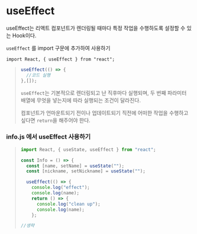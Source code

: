 # useEffect

useEffect는 리액트 컴포넌트가 렌더링될 때마다 특정 작업을 수행하도록 설정할 수 있는 Hook이다.


`useEffect` 를 import 구문에 추가하여 사용하기

```
import React, { useEffect } from "react";
```

> ```js
> useEffect(() => {
>   //코드 실행
> },[]);
> ```
>
> `useEffect`는 기본적으로 렌더링되고 난 직후마다 실행되며, 두 번째 파라미터 배열에 무엇을 넣는지에 따라 실행되는 조건이 달라진다.
>
> 컴포넌트가 언마운트되기 전이나 업데이트되기 직전에 어떠한 작업을 수행하고 싶다면 `return`을 해주어야 한다.

### info.js 에서 useEffect 사용하기

> ```js
> import React, { useState, useEffect } from "react";
>
> const Info = () => {
>   const [name, setName] = useState("");
>   const [nickname, setNickname] = useState("");
>
>   useEffect(() => {
>     console.log("effect");
>     console.log(name);
>     return () => {
>       console.log("clean up");
>       console.log(name);
>     };
>
> //생략
> ```
>
